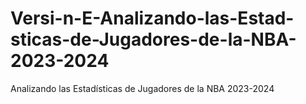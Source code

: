 # Versi-n-E-Analizando-las-Estad-sticas-de-Jugadores-de-la-NBA-2023-2024
Analizando las Estadísticas de Jugadores de la NBA 2023-2024
